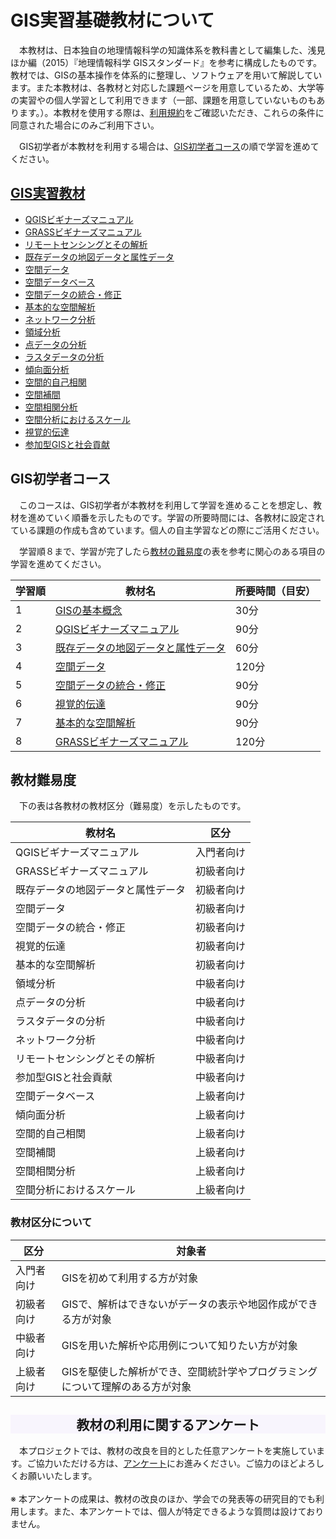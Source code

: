 # GIS実習基礎教材について

　本教材は、日本独自の地理情報科学の知識体系を教科書として編集した、浅見ほか編（2015）『地理情報科学 GISスタンダード』を参考に構成したものです。教材では、GISの基本操作を体系的に整理し、ソフトウェアを用いて解説しています。また本教材は、各教材と対応した課題ページを用意しているため、大学等の実習やの個人学習として利用できます（一部、課題を用意していないものもあります。）。本教材を使用する際は、[利用規約]をご確認いただき、これらの条件に同意された場合にのみご利用下さい。

　GIS初学者が本教材を利用する場合は、[GIS初学者コース](README.md#gis初学者コース)の順で学習を進めてください。

## [GIS実習教材](./README.md)

* [QGISビギナーズマニュアル]
* [GRASSビギナーズマニュアル]
* [リモートセンシングとその解析]
* [既存データの地図データと属性データ]
* [空間データ]
* [空間データベース]
* [空間データの統合・修正]
* [基本的な空間解析]
* [ネットワーク分析]
* [領域分析]
* [点データの分析]
* [ラスタデータの分析]
* [傾向面分析]
* [空間的自己相関]
* [空間補間]
* [空間相関分析]
* [空間分析におけるスケール]
* [視覚的伝達]
* [参加型GISと社会貢献]

## GIS初学者コース
　このコースは、GIS初学者が本教材を利用して学習を進めることを想定し、教材を進めていく順番を示したものです。学習の所要時間には、各教材に設定されている課題の作成も含めています。個人の自主学習などの際にご活用ください。

　学習順８まで、学習が完了したら[教材の難易度](README.md#教材の難易度)の表を参考に関心のある項目の学習を進めてください。

|学習順|教材名|所要時間（目安）|
|---|---|---|
|1|[GISの基本概念]|30分|
|2|[QGISビギナーズマニュアル]|90分|
|3|[既存データの地図データと属性データ]|60分|
|4|[空間データ]|120分|
|5|[空間データの統合・修正]|90分|
|6|[視覚的伝達]|90分|
|7|[基本的な空間解析]|90分|
|8|[GRASSビギナーズマニュアル]|120分|

## 教材難易度
　下の表は各教材の教材区分（難易度）を示したものです。

|教材名|区分|
|---|---|
|QGISビギナーズマニュアル|入門者向け|
|GRASSビギナーズマニュアル|初級者向け|
|既存データの地図データと属性データ|初級者向け|
|空間データ|初級者向け|
|空間データの統合・修正|初級者向け|
|視覚的伝達|初級者向け|
|基本的な空間解析|初級者向け|
|領域分析|中級者向け|
|点データの分析|中級者向け|
|ラスタデータの分析|中級者向け|
|ネットワーク分析|中級者向け|
|リモートセンシングとその解析|中級者向け|
|参加型GISと社会貢献|中級者向け|
|空間データベース|上級者向け|
|傾向面分析|上級者向け|
|空間的自己相関|上級者向け|
|空間補間|上級者向け|
|空間相関分析|上級者向け|
|空間分析におけるスケール|上級者向け|

### 教材区分について

|区分|対象者|
|---|---|
|入門者向け|GISを初めて利用する方が対象|
|初級者向け|GISで、解析はできないがデータの表示や地図作成ができる方が対象|
|中級者向け|GISを用いた解析や応用例について知りたい方が対象|
|上級者向け|GISを駆使した解析ができ、空間統計学やプログラミングについて理解のある方が対象|


[利用規約]:../policy.md
[その他のライセンスについて]:./license.md
[よくある質問とエラー]:./questions/questions.md
[GISの基本概念]:./00/00.md
[QGISビギナーズマニュアル]:./QGIS/QGIS.md
[GRASSビギナーズマニュアル]:./GRASS/GRASS.md
[リモートセンシングとその解析]:./06/06.md
[既存データの地図データと属性データ]:./07/07.md
[空間データ]:./08/08.md
[空間データベース]:./09/09.md
[空間データの統合・修正]:./10/10.md
[基本的な空間解析]:./11/11.md
[ネットワーク分析]:./12/12.md
[領域分析]:./13/13.md
[点データの分析]:./14/14.md
[ラスタデータの分析]:./15/15.md
[傾向面分析]:./16/16.md
[空間的自己相関]:./17/17.md
[空間補間]:./18/18.md
[空間相関分析]:./19/19.md
[空間分析におけるスケール]:./20/20.md
[視覚的伝達]:./21/21.md
[参加型GISと社会貢献]:./26/26.md
[利用規約]:../../policy.md
[その他のライセンスについて]:../license.md
[よくある質問とエラー]:../questions/questions.md

[GISの基本概念]:../00/00.md
[QGISビギナーズマニュアル]:../QGIS/QGIS.md
[GRASSビギナーズマニュアル]:../GRASS/GRASS.md
[リモートセンシングとその解析]:../06/06.md
[既存データの地図データと属性データ]:../07/07.md
[空間データ]:../08/08.md
[空間データベース]:../09/09.md
[空間データの統合・修正]:../10/10.md
[基本的な空間解析]:../11/11.md
[ネットワーク分析]:../12/12.md
[領域分析]:../13/13.md
[点データの分析]:../14/14.md
[ラスタデータの分析]:../15/15.md
[傾向面分析]:../16/16.md
[空間的自己相関]:../17/17.md
[空間補間]:../18/18.md
[空間相関分析]:../19/19.md
[空間分析におけるスケール]:../20/20.md
[視覚的伝達]:../21/21.md
[参加型GISと社会貢献]:../26/26.md

[地理院地図]:https://maps.gsi.go.jp
[e-Stat]:https://www.e-stat.go.jp/
[国土数値情報]:http://nlftp.mlit.go.jp/ksj/
[基盤地図情報]:http://www.gsi.go.jp/kiban/
[地理院タイル]:http://maps.gsi.go.jp/development/ichiran.html


[スライド_GISの基本概念]:https://github.com/gis-oer/gis-oer/raw/master/materials/00/00.pptx
[スライド_QGISビギナーズマニュアル]:https://github.com/gis-oer/gis-oer/raw/master/materials/QGIS/QGIS.pptx
[スライド_GRASSビギナーズマニュアル]:https://github.com/gis-oer/gis-oer/raw/master/materials/GRASS/GRASS.pptx
[スライド_リモートセンシングとその解析]:https://github.com/gis-oer/gis-oer/raw/master/materials/06/06.pptx
[スライド_既存データの地図データと属性データ]:https://github.com/gis-oer/gis-oer/raw/master/materials/07/07.pptx
[スライド_空間データ]:https://github.com/gis-oer/gis-oer/raw/master/materials/08/08.pptx
[スライド_空間データベース]:https://github.com/gis-oer/gis-oer/raw/master/materials/09/09.pptx
[スライド_空間データの統合・修正]:https://github.com/gis-oer/gis-oer/raw/master/materials/10/10.pptx
[スライド_基本的な空間解析]:https://github.com/gis-oer/gis-oer/raw/master/materials/11/11.pptx
[スライド_ネットワーク分析]:https://github.com/gis-oer/gis-oer/raw/master/materials/12/12.pptx
[スライド_領域分析]:https://github.com/gis-oer/gis-oer/raw/master/materials/13/13.pptx
[スライド_点データの分析]:https://github.com/gis-oer/gis-oer/raw/master/materials/14/14.pptx
[スライド_ラスタデータの分析]:https://github.com/gis-oer/gis-oer/raw/master/materials/15/15.pptx
[スライド_空間補間]:https://github.com/gis-oer/gis-oer/raw/master/materials/18/18.pptx
[スライド_視覚的伝達]:https://github.com/gis-oer/gis-oer/raw/master/materials/21/21.pptx
[スライド_参加型GISと社会貢献]:https://github.com/gis-oer/gis-oer/raw/master/materials/26/26.pptx

[課題ページ_QGISビギナーズマニュアル]:../tasks/t_qgis_entry.md
[課題ページ_GRASSビギナーズマニュアル]:../tasks/t_grass_entry.md
[課題ページ_リモートセンシングとその解析]:../tasks/t_06.md
[課題ページ_既存データの地図データと属性データ]:../tasks/t_07.md
[課題ページ_空間データ]:../tasks/t_08.md
[課題ページ_空間データベース]:../tasks/t_09.md
[課題ページ_空間データの統合・修正]:../tasks/t_10.md
[課題ページ_基本的な空間解析]:../tasks/t_11.md
[課題ページ_ネットワーク分析]:../tasks/t_12.md
[課題ページ_基本的な空間解析]:../tasks/t_13.md
[課題ページ_点データの分析]:../tasks/t_14.md
[課題ページ_ラスタデータの分析]:../tasks/t_15.md
[課題ページ_空間補間]:../tasks/t_18.md
[課題ページ_視覚的伝達]:../tasks/t_21.md
[課題ページ_参加型GISと社会貢献]:../tasks/t_26.md
<h2 style="background-color:#F8F5FD;text-align:center;">教材の利用に関するアンケート</h2>　本プロジェクトでは、教材の改良を目的とした任意アンケートを実施しています。ご協力いただける方は、<a href="https://customform.jp/form/input/14328/">アンケート</a>にお進みください。ご協力のほどよろしくお願いいたします。<br><br>※ 本アンケートの成果は、教材の改良のほか、学会での発表等の研究目的でも利用します。また、本アンケートでは、個人が特定できるような質問は設けておりません。

